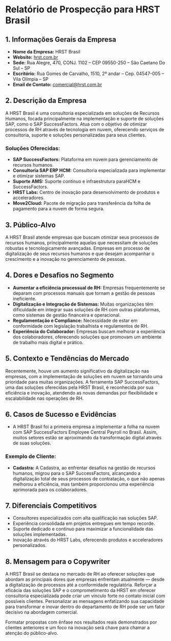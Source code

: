 # Relatório de Prospecção para HRST Brasil

## 1. Informações Gerais da Empresa
- **Nome da Empresa:** HRST Brasil
- **Website:** [hrst.com.br](http://www.hrst.com.br)
- **Sede:** Rua Alegre, 470, CONJ. 1102 – CEP 09550-250 – São Caetano Do Sul – SP
- **Escritório:** Rua Gomes de Carvalho, 1510, 2º andar – Cep. 04547-005 – Vila Olímpia – SP
- **Email de Contato:** comercial@hrst.com.br

## 2. Descrição da Empresa
A HRST Brasil é uma consultoria especializada em soluções de Recursos Humanos, focada principalmente na implementação e suporte de soluções SAP, como o SAP SuccessFactors. Atua com o objetivo de otimizar processos de RH através de tecnologia em nuvem, oferecendo serviços de consultoria, suporte e soluções personalizadas para seus clientes.

### Soluções Oferecidas:
- **SAP SuccessFactors:** Plataforma em nuvem para gerenciamento de recursos humanos.
- **Consultoria SAP ERP HCM:** Consultoria especializada para implementar e otimizar sistemas SAP.
- **Suporte AMS:** Suporte contínuo e infraestrutura paraHCM e SuccessFactors.
- **HRST Labs:** Centro de inovação para desenvolvimento de produtos e acceleradores.
- **Move2Cloud:** Pacote de migração para transferência da folha de pagamento para a nuvem de forma segura.

## 3. Público-Alvo
A HRST Brasil atende empresas que buscam otimizar seus processos de recursos humanos, principalmente aquelas que necessitam de soluções robustas e tecnologicamente avançadas. Empresas em processo de digitalização de seus recursos humanos e que desejam acompanhar o crescimento e a inovação no gerenciamento de pessoas.

## 4. Dores e Desafios no Segmento
- **Aumentar a eficiência processual de RH:** Empresas frequentemente se deparam com processos manuais que tornam a gestão de pessoas ineficiente.
- **Digitalização e Integração de Sistemas:** Muitas organizações têm dificuldade em integrar suas soluções de RH com outras plataformas, como sistemas de gestão financeira e operacional.
- **Regulamentação e Compliance:** Necessidade de estar em conformidade com legislação trabalhista e regulamentos de RH.
- **Experiência do Colaborador:** Empresas buscam melhorar a experiência dos colaboradores, oferecendo soluções que promovam um ambiente de trabalho mais digital e prático.

## 5. Contexto e Tendências do Mercado
Recentemente, houve um aumento significativo da digitalização nas empresas, com a implementação de soluções em nuvem se tornando uma prioridade para muitas organizações. A ferramenta SAP SuccessFactors, uma das soluções oferecidas pela HRST Brasil, é reconhecida por sua eficiência e inovação, atendendo as novas demandas por flexibilidade e escalabilidade nas operações de RH.

## 6. Casos de Sucesso e Evidências
- A HRST Brasil foi a primeira empresa a implementar a folha na nuvem com SAP SuccessFactors Employee Central Payroll no Brasil. Assim, muitos setores estão se aproximando da transformação digital através de suas soluções.

### Exemplo de Cliente:
- **Cadastra:** A Cadastra, ao enfrentar desafios na gestão de recursos humanos, migrou para o SAP SuccessFactors, alcançando a digitalização total de seus processos de contratação, o que não apenas melhorou a eficiência, mas também proporcionou uma experiência aprimorada para os colaboradores.

## 7. Diferenciais Competitivos
- Consultores especializados com alta qualificação nas soluções SAP.
- Experiência consolidada em projetos entregues em tempo recorde.
- Suporte dedicado e contínuo para maximizar a funcionalidade das soluções implementadas.
- Inovação através do HRST Labs, oferecendo produtos e acceleradores personalizados.

## 8. Mensagem para o Copywriter
A HRST Brasil se destaca no mercado de RH ao oferecer soluções que abordam as principais dores que empresas enfrentam atualmente — desde a digitalização de processos até a conformidade regulatória. Reforçar a eficácia das soluções SAP e o comprometimento da HRST em oferecer consultoria especializada pode criar um vínculo forte no contato inicial com possíveis clientes. Personalizar as mensagens enfatizando sua capacidade para transformar e inovar dentro do departamento de RH pode ser um fator decisivo na abordagem comercial.

Formatar propostas com ênfase nos resultados reais demonstrados por clientes anteriores e um foco na inovação será chave para chamar a atenção do público-alvo.